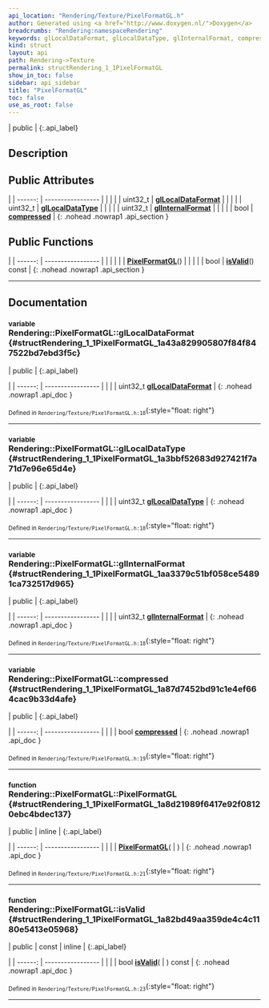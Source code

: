 ```yaml
---
api_location: "Rendering/Texture/PixelFormatGL.h"
author: Generated using <a href="http://www.doxygen.nl/">Doxygen</a>
breadcrumbs: "Rendering:namespaceRendering"
keywords: glLocalDataFormat, glLocalDataType, glInternalFormat, compressed, PixelFormatGL, isValid
kind: struct
layout: api
path: Rendering->Texture
permalink: structRendering_1_1PixelFormatGL
show_in_toc: false
sidebar: api_sidebar
title: "PixelFormatGL"
toc: false
use_as_root: false
---
```


| public |
{:.api_label}

## Description





## Public Attributes

|
| ------: | ----------------- |
|  | |
| uint32_t | **[glLocalDataFormat](#structRendering_1_1PixelFormatGL_1a43a829905807f84f847522bd7ebd3f5c)**  |
|  | |
| uint32_t | **[glLocalDataType](#structRendering_1_1PixelFormatGL_1a3bbf52683d927421f7a71d7e96e65d4e)**  |
|  | |
| uint32_t | **[glInternalFormat](#structRendering_1_1PixelFormatGL_1aa3379c51bf058ce54891ca732517d965)**  |
|  | |
| bool | **[compressed](#structRendering_1_1PixelFormatGL_1a87d7452bd91c1e4ef664cac9b33d4afe)**  |
{: .nohead .nowrap1 .api_section }


## Public Functions

|
| ------: | ----------------- |
|  | |
|  | **[PixelFormatGL](#structRendering_1_1PixelFormatGL_1a8d21989f6417e92f08120ebc4bdec137)**() |
|  | |
| bool | **[isValid](#structRendering_1_1PixelFormatGL_1a82bd49aa359de4c4c1180e5413e05968)**() const |
{: .nohead .nowrap1 .api_section }


-------------------------------------------------------------------

## Documentation

### <small>variable</small><br/> Rendering::PixelFormatGL::glLocalDataFormat {#structRendering_1_1PixelFormatGL_1a43a829905807f84f847522bd7ebd3f5c}

| public |
{:.api_label}

|
| ------: | ----------------- |
|  |
| uint32_t **[glLocalDataFormat](#structRendering_1_1PixelFormatGL_1a43a829905807f84f847522bd7ebd3f5c)**  |
{: .nohead .nowrap1 .api_doc }





<sub>Defined in `Rendering/Texture/PixelFormatGL.h:18`</sub>{:style="float: right"}

-------------------------------------------------------------------

### <small>variable</small><br/> Rendering::PixelFormatGL::glLocalDataType {#structRendering_1_1PixelFormatGL_1a3bbf52683d927421f7a71d7e96e65d4e}

| public |
{:.api_label}

|
| ------: | ----------------- |
|  |
| uint32_t **[glLocalDataType](#structRendering_1_1PixelFormatGL_1a3bbf52683d927421f7a71d7e96e65d4e)**  |
{: .nohead .nowrap1 .api_doc }





<sub>Defined in `Rendering/Texture/PixelFormatGL.h:18`</sub>{:style="float: right"}

-------------------------------------------------------------------

### <small>variable</small><br/> Rendering::PixelFormatGL::glInternalFormat {#structRendering_1_1PixelFormatGL_1aa3379c51bf058ce54891ca732517d965}

| public |
{:.api_label}

|
| ------: | ----------------- |
|  |
| uint32_t **[glInternalFormat](#structRendering_1_1PixelFormatGL_1aa3379c51bf058ce54891ca732517d965)**  |
{: .nohead .nowrap1 .api_doc }





<sub>Defined in `Rendering/Texture/PixelFormatGL.h:18`</sub>{:style="float: right"}

-------------------------------------------------------------------

### <small>variable</small><br/> Rendering::PixelFormatGL::compressed {#structRendering_1_1PixelFormatGL_1a87d7452bd91c1e4ef664cac9b33d4afe}

| public |
{:.api_label}

|
| ------: | ----------------- |
|  |
| bool **[compressed](#structRendering_1_1PixelFormatGL_1a87d7452bd91c1e4ef664cac9b33d4afe)**  |
{: .nohead .nowrap1 .api_doc }





<sub>Defined in `Rendering/Texture/PixelFormatGL.h:19`</sub>{:style="float: right"}

-------------------------------------------------------------------

### <small>function</small><br/> Rendering::PixelFormatGL::PixelFormatGL {#structRendering_1_1PixelFormatGL_1a8d21989f6417e92f08120ebc4bdec137}

| public | inline |
{:.api_label}

|
| ------: | ----------------- |
|  |
|  **[PixelFormatGL](#structRendering_1_1PixelFormatGL_1a8d21989f6417e92f08120ebc4bdec137)**( |  ) |
{: .nohead .nowrap1 .api_doc }





<sub>Defined in `Rendering/Texture/PixelFormatGL.h:21`</sub>{:style="float: right"}

-------------------------------------------------------------------

### <small>function</small><br/> Rendering::PixelFormatGL::isValid {#structRendering_1_1PixelFormatGL_1a82bd49aa359de4c4c1180e5413e05968}

| public | const | inline |
{:.api_label}

|
| ------: | ----------------- |
|  |
| bool **[isValid](#structRendering_1_1PixelFormatGL_1a82bd49aa359de4c4c1180e5413e05968)**( |  ) const |
{: .nohead .nowrap1 .api_doc }





<sub>Defined in `Rendering/Texture/PixelFormatGL.h:23`</sub>{:style="float: right"}

-------------------------------------------------------------------

